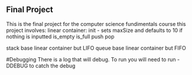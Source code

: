 ## Final Project

This is the final project for the computer science fundimentals course this project involves:
linear container:
init - sets maxSize and defaults to 10 if nothing is inputted
is\_empty
is\_full
push
pop

stack base linear container but LIFO
queue base linear container but FIFO

#Debugging
There is a log that will debug.  To run you will need to run -DDEBUG to catch the debug


